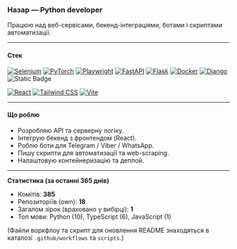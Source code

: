 ### Назар — Python developer

Працюю над веб-сервісами, бекенд-інтеграціями, ботами і скриптами автоматизації.

---

#### Cтек
[![Selenium](https://img.shields.io/badge/Selenium-43B02A?logo=selenium&logoColor=fff)](#) [![PyTorch](https://img.shields.io/badge/PyTorch-ee4c2c?logo=pytorch&logoColor=white)](#) [![Playwright](https://custom-icon-badges.demolab.com/badge/Playwright-2EAD33?logo=playwright&logoColor=fff)](#) [![FastAPI](https://img.shields.io/badge/FastAPI-009485.svg?logo=fastapi&logoColor=white)](#) [![Flask](https://img.shields.io/badge/Flask-000?logo=flask&logoColor=fff)](#) [![Docker](https://img.shields.io/badge/Docker-2496ED?logo=docker&logoColor=fff)](#) [![Django](https://img.shields.io/badge/Django-%23092E20.svg?logo=django&logoColor=white)](#) ![Static Badge](https://img.shields.io/badge/Aiogram-blue)

[![React](https://img.shields.io/badge/React-%2320232a.svg?logo=react&logoColor=%2361DAFB)](#) [![Tailwind CSS](https://img.shields.io/badge/Tailwind%20CSS-%2338B2AC.svg?logo=tailwind-css&logoColor=white)](#) [![Vite](https://img.shields.io/badge/Vite-646CFF?logo=vite&logoColor=fff)](#)

---

#### Що роблю
- Розробляю API та серверну логіку.
- Інтегрую бекенд з фронтендом (React).
- Роблю боти для Telegram / Viber / WhatsApp.
- Пишу скрипти для автоматизації та web-scraping.
- Налаштовую контейнеризацію та деплой.

---

<!-- STATS:START -->
**Статистика (за останні 365 днів)**

- Комітів: **385**
- Репозиторіїв (own): **18**
- Загалом зірок (враховано у вибірці): **1**
- Топ мови: Python (10), TypeScript (6), JavaScript (1)
<!-- STATS:END -->

(Файли воркфлоу та скрипт для оновлення README знаходяться в каталозі `.github/workflows` та `scripts`.)
